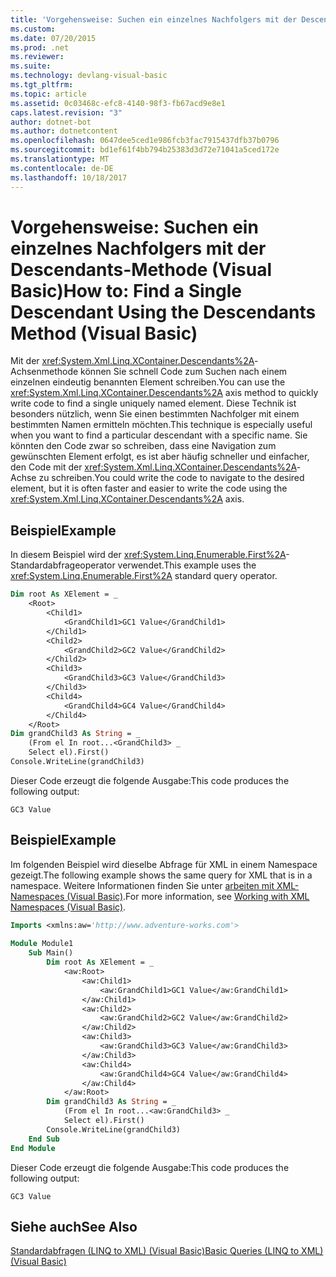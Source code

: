 ```yaml
---
title: 'Vorgehensweise: Suchen ein einzelnes Nachfolgers mit der Descendants-Methode (Visual Basic)'
ms.custom: 
ms.date: 07/20/2015
ms.prod: .net
ms.reviewer: 
ms.suite: 
ms.technology: devlang-visual-basic
ms.tgt_pltfrm: 
ms.topic: article
ms.assetid: 0c03468c-efc8-4140-98f3-fb67acd9e8e1
caps.latest.revision: "3"
author: dotnet-bot
ms.author: dotnetcontent
ms.openlocfilehash: 0647dee5ced1e986fcb3fac7915437dfb37b0796
ms.sourcegitcommit: bd1ef61f4bb794b25383d3d72e71041a5ced172e
ms.translationtype: MT
ms.contentlocale: de-DE
ms.lasthandoff: 10/18/2017
---
```

# <a name="how-to-find-a-single-descendant-using-the-descendants-method-visual-basic"></a><span data-ttu-id="60271-102">Vorgehensweise: Suchen ein einzelnes Nachfolgers mit der Descendants-Methode (Visual Basic)</span><span class="sxs-lookup"><span data-stu-id="60271-102">How to: Find a Single Descendant Using the Descendants Method (Visual Basic)</span></span>
<span data-ttu-id="60271-103">Mit der <xref:System.Xml.Linq.XContainer.Descendants%2A>-Achsenmethode können Sie schnell Code zum Suchen nach einem einzelnen eindeutig benannten Element schreiben.</span><span class="sxs-lookup"><span data-stu-id="60271-103">You can use the <xref:System.Xml.Linq.XContainer.Descendants%2A> axis method to quickly write code to find a single uniquely named element.</span></span> <span data-ttu-id="60271-104">Diese Technik ist besonders nützlich, wenn Sie einen bestimmten Nachfolger mit einem bestimmten Namen ermitteln möchten.</span><span class="sxs-lookup"><span data-stu-id="60271-104">This technique is especially useful when you want to find a particular descendant with a specific name.</span></span> <span data-ttu-id="60271-105">Sie könnten den Code zwar so schreiben, dass eine Navigation zum gewünschten Element erfolgt, es ist aber häufig schneller und einfacher, den Code mit der <xref:System.Xml.Linq.XContainer.Descendants%2A>-Achse zu schreiben.</span><span class="sxs-lookup"><span data-stu-id="60271-105">You could write the code to navigate to the desired element, but it is often faster and easier to write the code using the <xref:System.Xml.Linq.XContainer.Descendants%2A> axis.</span></span>  
  
## <a name="example"></a><span data-ttu-id="60271-106">Beispiel</span><span class="sxs-lookup"><span data-stu-id="60271-106">Example</span></span>  
 <span data-ttu-id="60271-107">In diesem Beispiel wird der <xref:System.Linq.Enumerable.First%2A>-Standardabfrageoperator verwendet.</span><span class="sxs-lookup"><span data-stu-id="60271-107">This example uses the <xref:System.Linq.Enumerable.First%2A> standard query operator.</span></span>  
  
```vb  
Dim root As XElement = _  
    <Root>  
        <Child1>  
            <GrandChild1>GC1 Value</GrandChild1>  
        </Child1>  
        <Child2>  
            <GrandChild2>GC2 Value</GrandChild2>  
        </Child2>  
        <Child3>  
            <GrandChild3>GC3 Value</GrandChild3>  
        </Child3>  
        <Child4>  
            <GrandChild4>GC4 Value</GrandChild4>  
        </Child4>  
    </Root>  
Dim grandChild3 As String = _  
    (From el In root...<GrandChild3> _  
    Select el).First()  
Console.WriteLine(grandChild3)  
```  
  
 <span data-ttu-id="60271-108">Dieser Code erzeugt die folgende Ausgabe:</span><span class="sxs-lookup"><span data-stu-id="60271-108">This code produces the following output:</span></span>  
  
```  
GC3 Value  
```  
  
## <a name="example"></a><span data-ttu-id="60271-109">Beispiel</span><span class="sxs-lookup"><span data-stu-id="60271-109">Example</span></span>  
 <span data-ttu-id="60271-110">Im folgenden Beispiel wird dieselbe Abfrage für XML in einem Namespace gezeigt.</span><span class="sxs-lookup"><span data-stu-id="60271-110">The following example shows the same query for XML that is in a namespace.</span></span> <span data-ttu-id="60271-111">Weitere Informationen finden Sie unter [arbeiten mit XML-Namespaces (Visual Basic)](../../../../visual-basic/programming-guide/concepts/linq/working-with-xml-namespaces.md).</span><span class="sxs-lookup"><span data-stu-id="60271-111">For more information, see [Working with XML Namespaces (Visual Basic)](../../../../visual-basic/programming-guide/concepts/linq/working-with-xml-namespaces.md).</span></span>  
  
```vb  
Imports <xmlns:aw='http://www.adventure-works.com'>  
  
Module Module1  
    Sub Main()  
        Dim root As XElement = _  
            <aw:Root>  
                <aw:Child1>  
                    <aw:GrandChild1>GC1 Value</aw:GrandChild1>  
                </aw:Child1>  
                <aw:Child2>  
                    <aw:GrandChild2>GC2 Value</aw:GrandChild2>  
                </aw:Child2>  
                <aw:Child3>  
                    <aw:GrandChild3>GC3 Value</aw:GrandChild3>  
                </aw:Child3>  
                <aw:Child4>  
                    <aw:GrandChild4>GC4 Value</aw:GrandChild4>  
                </aw:Child4>  
            </aw:Root>  
        Dim grandChild3 As String = _  
            (From el In root...<aw:GrandChild3> _  
            Select el).First()  
        Console.WriteLine(grandChild3)  
    End Sub  
End Module  
```  
  
 <span data-ttu-id="60271-112">Dieser Code erzeugt die folgende Ausgabe:</span><span class="sxs-lookup"><span data-stu-id="60271-112">This code produces the following output:</span></span>  
  
```  
GC3 Value  
```  
  
## <a name="see-also"></a><span data-ttu-id="60271-113">Siehe auch</span><span class="sxs-lookup"><span data-stu-id="60271-113">See Also</span></span>  
 [<span data-ttu-id="60271-114">Standardabfragen (LINQ to XML) (Visual Basic)</span><span class="sxs-lookup"><span data-stu-id="60271-114">Basic Queries (LINQ to XML) (Visual Basic)</span></span>](../../../../visual-basic/programming-guide/concepts/linq/basic-queries-linq-to-xml.md)
